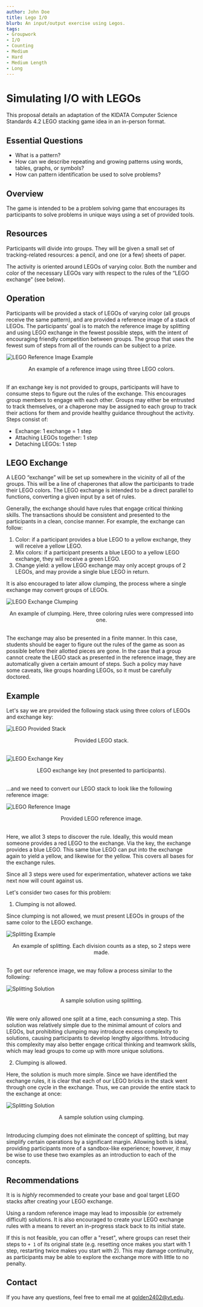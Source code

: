 ```yaml
---
author: John Doe
title: Lego I/O
blurb: An input/output exercise using Legos.
tags:
- Groupwork
- I/O
- Counting
- Medium
- Hard
- Medium Length
- Long
---
```

# Simulating I/O with LEGOs

This proposal details an adaptation of the KIDATA Computer Science Standards 4.2 LEGO stacking game idea in an in-person format.

## Essential Questions

- What is a pattern?
- How can we describe repeating and growing patterns using words, tables, graphs, or symbols?
- How can pattern identification be used to solve problems?

## Overview

The game is intended to be a problem solving game that encourages its participants to solve problems in unique ways using a set of provided tools.

## Resources

Participants will divide into groups. They will be given a small set of tracking-related resources: a pencil, and one (or a few) sheets of paper.

The activity is oriented around LEGOs of varying color. Both the number and color of the necessary LEGOs vary with respect to the rules of the “LEGO exchange” (see below).

## Operation

Participants will be provided a stack of LEGOs of varying color (all groups receive the same pattern), and are provided a reference image of a stack of LEGOs. The participants’ goal is to match the reference image by splitting and using LEGO exchange in the fewest possible steps, with the intent of encouraging friendly competition between groups. The group that uses the fewest sum of steps from all of the rounds can be subject to a prize.

![LEGO Reference Image Example](/lego-sort-reference-sample.png)

<center>An example of a reference image using three LEGO colors.</center>
<br />

If an exchange key is not provided to groups, participants will have to consume steps to figure out the rules of the exchange. This encourages group members to engage with each other.
Groups may either be entrusted to track themselves, or a chaperone may be assigned to each group to track their actions for them and provide healthy guidance throughout the activity. Steps consist of:

- Exchange: 1 exchange = 1 step
- Attaching LEGOs together: 1 step
- Detaching LEGOs: 1 step

## LEGO Exchange

A LEGO “exchange” will be set up somewhere in the vicinity of all of the groups. This will be a line of chaperones that allow the participants to trade their LEGO colors. The LEGO exchange is intended to be a direct parallel to functions, converting a given input by a set of rules.

Generally, the exchange should have rules that engage critical thinking skills. The transactions should be consistent and presented to the participants in a clean, concise manner. For example, the exchange can follow:

1.  Color: if a participant provides a blue LEGO to a yellow exchange, they will receive a yellow LEGO.
2.  Mix colors: if a participant presents a blue LEGO to a yellow LEGO exchange, they will receive a green LEGO.
3.  Change yield: a yellow LEGO exchange may only accept groups of 2 LEGOs, and may provide a single blue LEGO in return.

It is also encouraged to later allow clumping, the process where a single exchange may convert groups of LEGOs.

![LEGO Exchange Clumping](/lego-sort-example-clumping.png)

<center>An example of clumping. Here, three coloring rules were compressed into one.</center>
<br />

The exchange may also be presented in a finite manner. In this case, students should be eager to figure out the rules of the game as soon as possible before their allotted pieces are gone. In the case that a group cannot create the LEGO stack as presented in the reference image, they are automatically given a certain amount of steps. Such a policy may have some caveats, like groups hoarding LEGOs, so it must be carefully doctored.

## Example

Let's say we are provided the following stack using three colors of LEGOs and exchange key:

![LEGO Provided Stack](/lego-sort-example-reference.png)

<center>Provided LEGO stack.</center>
<br />

![LEGO Exchange Key](/lego-sort-example-exchange.png)

<center>LEGO exchange key (not presented to participants).</center>
<br />

...and we need to convert our LEGO stack to look like the following reference image:

![LEGO Reference Image](/lego-sort-example-target.png)

<center>Provided LEGO reference image.</center>
<br />

Here, we allot 3 steps to discover the rule. Ideally, this would mean someone provides a red LEGO to the exchange. Via the key, the exchange provides a blue LEGO. This same blue LEGO can put into the exchange again to yield a yellow, and likewise for the yellow. This covers all bases for the exchange rules.

Since all 3 steps were used for experimentation, whatever actions we take next now will count against us.

Let's consider two cases for this problem:

1.  Clumping is not allowed.

Since clumping is not allowed, we must present LEGOs in groups of the same color to the LEGO exchange.

![Splitting Example](/lego-sort-splitting.png)

<center>An example of splitting. Each division counts as a step, so 2 steps were made.</center>
<br />

To get our reference image, we may follow a process similar to the following:

![Splitting Solution](/lego-sort-example-splits.png)

<center>A sample solution using splitting.</center>
<br />

We were only allowed one split at a time, each consuming a step. This solution was relatively simple due to the minimal amount of colors and LEGOs, but prohibiting clumping may introduce excess complexity to solutions, causing participants to develop lengthy algorithms. Introducing this complexity may also better engage critical thinking and teamwork skills, which may lead groups to come up with more unique solutions.

2.  Clumping is allowed.

Here, the solution is much more simple. Since we have identified the exchange rules, it is clear that each of our LEGO bricks in the stack went through one cycle in the exchange. Thus, we can provide the entire stack to the exchange at once:

![Splitting Solution](/lego-sort-example-clumping.png)

<center>A sample solution using clumping.</center>
<br />

Introducing clumping does not eliminate the concept of splitting, but may simplify certain operations by a significant margin. Allowing both is ideal, providing participants more of a sandbox-like experience; however, it may be wise to use these two examples as an introduction to each of the concepts.

## Recommendations

It is is *highly* recommended to create your base and goal target LEGO stacks after creating your LEGO exchange.

Using a random reference image may lead to impossible (or extremely difficult) solutions. It is also encouraged to create your LEGO exchange rules with a means to revert an in-progress stack back to its initial state.

If this is not feasible, you can offer a "reset", where groups can reset their steps to `+ 1` of its original state (e.g. resetting once makes you start with 1 step, restarting twice makes you start with 2). This may damage continuity, as participants may be able to explore the exchange more with little to no penalty.

## Contact

If you have any questions, feel free to email me at golden2402@vt.edu.
